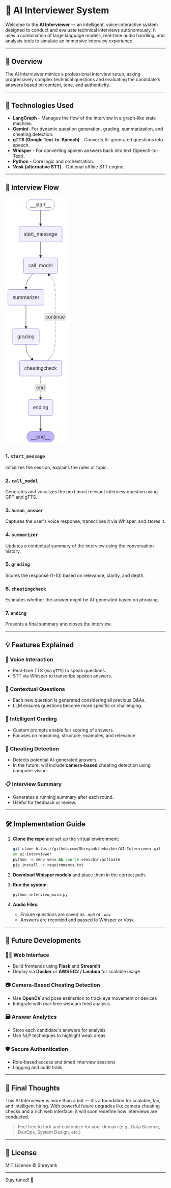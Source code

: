 # 🤖 AI Interviewer System

Welcome to the **AI Interviewer** — an intelligent, voice-interactive system designed to conduct and evaluate technical interviews autonomously. It uses a combination of large language models, real-time audio handling, and analysis tools to simulate an immersive interview experience.

---

## 🧠 Overview

The AI Interviewer mimics a professional interview setup, asking progressively complex technical questions and evaluating the candidate's answers based on content, tone, and authenticity.

---

## 🔧 Technologies Used

- **LangGraph** - Manages the flow of the interview in a graph-like state machine.
- **Gemini**- For dynamic question generation, grading, summarization, and cheating detection.
- **gTTS (Google Text-to-Speech)** - Converts AI-generated questions into speech.
- **Whisper** - For converting spoken answers back into text (Speech-to-Text).
- **Python** - Core logic and orchestration.
- **Vosk (alternative STT)** - Optional offline STT engine.

---

## 🔁 Interview Flow

![AI Interviewer](image.png)

### 1. `start_message`

Initializes the session, explains the rules or topic.

### 2. `call_model`

Generates and vocalizes the next most relevant interview question using GPT and gTTS.

### 3. `human_answer`

Captures the user's voice response, transcribes it via Whisper, and stores it.

### 4. `summarizer`

Updates a contextual summary of the interview using the conversation history.

### 5. `grading`

Scores the response (1-10) based on relevance, clarity, and depth.

### 6. `cheatingcheck`

Estimates whether the answer might be AI-generated based on phrasing.

### 7. `ending`

Presents a final summary and closes the interview.

---

## 💡 Features Explained

### 🎤 Voice Interaction

- Real-time TTS (via `gTTS`) to speak questions.
- STT via Whisper to transcribe spoken answers.

### 🧠 Contextual Questions

- Each new question is generated considering all previous Q&As.
- LLM ensures questions become more specific or challenging.

### 📝 Intelligent Grading

- Custom prompts enable fair scoring of answers.
- Focuses on reasoning, structure, examples, and relevance.

### 🚨 Cheating Detection

- Detects potential AI-generated answers.
- In the future: will include **camera-based** cheating detection using computer vision.

### 📋 Interview Summary

- Generates a running summary after each round.
- Useful for feedback or review.

---

## 🛠️ Implementation Guide

1. **Clone the repo** and set up the virtual environment:

   ```bash
   git clone https://github.com/Shreyankthehacker/AI-Interviewer.git
   cd ai-interviewer
   python -m venv venv && source venv/bin/activate
   pip install -r requirements.txt
   ```

2. **Download Whisper models** and place them in the correct path.

3. **Run the system**:

   ```bash
   python interview_main.py
   ```

4. **Audio Files**:

   - Ensure questions are saved as `.mp3` or `.wav`
   - Answers are recorded and passed to Whisper or Vosk

---

## 🚀 Future Developments

### 🧑‍💻 Web Interface

- Build frontends using **Flask** and **Streamlit**
- Deploy via **Docker** or **AWS EC2 / Lambda** for scalable usage

### 📷 Camera-Based Cheating Detection

- Use **OpenCV** and pose estimation to track eye movement or devices
- Integrate with real-time webcam feed analysis

### 🗃️ Answer Analytics

- Store each candidate's answers for analysis
- Use NLP techniques to highlight weak areas

### 🛡️ Secure Authentication

- Role-based access and timed interview sessions
- Logging and audit trails

---

## 🧪 Final Thoughts

This AI Interviewer is more than a bot — it's a foundation for scalable, fair, and intelligent hiring. With powerful future upgrades like camera cheating checks and a rich web interface, it will soon redefine how interviews are conducted.

> Feel free to fork and customize for your domain (e.g., Data Science, DevOps, System Design, etc.)

---

## 📄 License

MIT License © Shreyank

---

Stay tuned! 🚀

